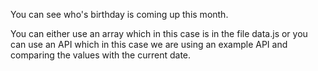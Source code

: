You can see who's birthday is coming up this month.

You can either use an array which in this case is in the file data.js or you can use an API which in this case we are using an example API and comparing the values with the current date.